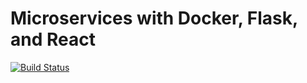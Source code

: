 # Microservices with Docker, Flask, and React

[![Build Status](https://travis-ci.org/liranfar/flask-microservices-tdd.svg?branch=master)](https://travis-ci.org/liranfar/flask-microservices-tdd)
